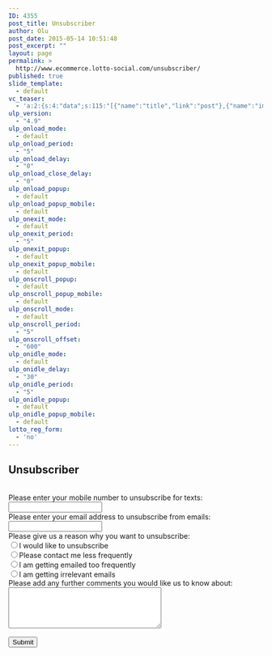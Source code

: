 ```yaml
---
ID: 4355
post_title: Unsubscriber
author: Olu
post_date: 2015-05-14 10:51:48
post_excerpt: ""
layout: page
permalink: >
  http://www.ecommerce.lotto-social.com/unsubscriber/
published: true
slide_template:
  - default
vc_teaser:
  - 'a:2:{s:4:"data";s:115:"[{"name":"title","link":"post"},{"name":"image","image":"featured","link":"none"},{"name":"text","mode":"excerpt"}]";s:7:"bgcolor";s:0:"";}'
ulp_version:
  - "4.9"
ulp_onload_mode:
  - default
ulp_onload_period:
  - "5"
ulp_onload_delay:
  - "0"
ulp_onload_close_delay:
  - "0"
ulp_onload_popup:
  - default
ulp_onload_popup_mobile:
  - default
ulp_onexit_mode:
  - default
ulp_onexit_period:
  - "5"
ulp_onexit_popup:
  - default
ulp_onexit_popup_mobile:
  - default
ulp_onscroll_popup:
  - default
ulp_onscroll_popup_mobile:
  - default
ulp_onscroll_mode:
  - default
ulp_onscroll_period:
  - "5"
ulp_onscroll_offset:
  - "600"
ulp_onidle_mode:
  - default
ulp_onidle_delay:
  - "30"
ulp_onidle_period:
  - "5"
ulp_onidle_popup:
  - default
ulp_onidle_popup_mobile:
  - default
lotto_reg_form:
  - 'no'
---
```

<div class="whitePaper"><h2 class="bold blue">Unsubscriber</h2><div class="col-lg-12 bgDashboard"><div class="col-sm-12 unsubscribe"><form class="form-horizontal" id="josFormunsubs" method="post" name="josFormunsubs"><br/><div class="form-group"><label class="col-sm-6 control-label">Please enter your mobile number to unsubscribe for texts:</label><div class="col-sm-6"><input class="form-control" id="mobile_no" type="text" maxlength="11" name="mobile_no"><div class="error_red_text" id="mobile_no_em" style="display: none;"></div></div></div><div class="form-group"><label class="col-sm-6 control-label">Please enter your email address to unsubscribe from emails:</label><div class="col-sm-6"><input class="form-control" id="email_unsubs" type="text" name="email_unsubs"><div class="error_red_text" id="email_unsubs_em" style="display: none;"></div></div></div><div class="form-group"><label class="col-sm-6 control-label"> Please give us a reason why you want to unsubscribe: </label><div class="col-sm-6"><div class="radio"><label><input id="unsub_radio_1" type="radio" name="unsub_radio" value="1">I would like to unsubscribe</label></div><div class="radio"><label><input id="unsub_radio_2" type="radio" name="unsub_radio" value="2">Please contact me less frequently</label></div><div class="radio"><label><input id="unsub_radio_3" type="radio" name="unsub_radio" value="3">I am getting emailed too frequently</label></div><div class="radio"><label><input id="unsub_radio_4" type="radio" name="unsub_radio" value="4">I am getting irrelevant emails</label></div><div style="" id="unsub_radio_em" class="error_red_text"></div></div></div><div class="form-group"><label class="col-sm-6 control-label">Please add any further comments you would like us to know about:</label><div class="col-sm-6"><textarea class="form-control" id="txt_comment" cols="35" name="txt_comment" rows="5"></textarea></div></div><div class="form-group">&nbsp;<div class="col-sm-6 col-sm-offset-6"><label class="control-label"> </label><button class="btn btn-danger" id="subscribebutton" onclick="ValidateUnsubForm('josFormunsubs');" type="button">Submit</button></div></div><input type="hidden" name="option" value="com_contactus"><input type="hidden" name="controller" value="unsubscriber"><input type="hidden" name="task" value="saveUnsubcribers"><input id="hdn_submitval" type="hidden" name="hdn_submitval" value=""></form></div></div></div>


<script>
function ValidateUnsubForm(formname){
	var phone = $('#mobile_no').val();
	var new_mob_num_1 = phone.substr(0,1);
	var new_mob_num_2 = phone.substr(0,2);
	var new_mob_num_3 = phone.substr(2);
	$('#mobile_no_em').hide();
	$('#email_unsubs_em').hide();
	$('#unsub_radio_em').hide();
	with(document.forms[formname])
	{
		if($('#mobile_no').val()=='' && $('#email_unsubs').val()=='')
		{
			$('#mobile_no_em').show().html("Please enter either phone number or email address.");
			mobile_no.focus();
			return false;
		}else if(phone!='' && !validateNumeric($('#mobile_no').val())){
			$('#mobile_no_em').show().html("Mobile Number should be numeric.");
			$('#mobile_no').val('');
			$('#mobile_no').focus();
			return false;
		}else if(phone != '' && ((new_mob_num_2 != '07' && new_mob_num_2 != '08' && new_mob_num_2 != '88' && new_mob_num_2 != '80' && new_mob_num_2 != '89') && (new_mob_num_1 != '7' && new_mob_num_2 != '8') )){
			$('#mobile_no_em').show().html("Please make sure you are entering a valid UK number starting with 07xxxxx");
			$('#mobile_no').focus();
			return false;
		}else if(phone != '' && (new_mob_num_2 == '07' && new_mob_num_2 == '08' && new_mob_num_2 == '88' && new_mob_num_2 != '80' && new_mob_num_2 != '89') && phone.length != '11'){
			$('#mobile_no_em').show().html("Please make sure you are entering a valid UK number starting with 07xxxxx");
			$('#mobile_no').focus();
			return false;
		}
		else if(phone != '' && (new_mob_num_1 == '7' || new_mob_num_1 == '8'))
		{
			$('#mobile_no_em').show().html("Please make sure you are entering a valid UK number starting with 07xxxxx");
			$('#mobile_no').focus();
			return false;
		}
		else if(phone != '' && (phone.length <11 || phone.length >12))
		{
			$('#mobile_no_em').show().html("Mobile number must be 11 digits long");
			$('#mobile_no').focus();
			return false;
		}
		else if($('#email_unsubs').val()!="" && echeck($('#email_unsubs').val())==false)
		{
			$('#email_unsubs_em').show().html("Please enter a valid email address");
			$('#email_unsubs').focus();
			return false;
		}
		else if($('input[name="unsub_radio"]:checked').length<=0) {
			$('#unsub_radio_em').show().html("Please select any one reason for unsubscribe.");
			return false;
		}
		else
		{
			$('#mobile_no_em').hide();
			$('#email_unsubs_em').hide();
			$('#unsub_radio_em').hide();
			var frm=document.josFormunsubs;
			frm.submit();
			document.getElementById("hdn_submitval").value="1";
		}
	}
}

function echeck(str){
	var at="@"
	var dot="."
	var lat=str.indexOf(at)
	var lstr=str.length
	var ldot=str.indexOf(dot)
	if (str.indexOf(at)==-1){
	   return false
	}

	if (str.indexOf(at)==-1 || str.indexOf(at)==0 || str.indexOf(at)==lstr){
	   return false
	}

	if (str.indexOf(dot)==-1 || str.indexOf(dot)==0 || str.indexOf(dot)==lstr){
		return false
	}

	if (str.indexOf(at,(lat+1))!=-1){
		return false
	}

	if (str.substring(lat-1,lat)==dot || str.substring(lat+1,lat+2)==dot){
		return false
	}

	if (str.indexOf(dot,(lat+2))==-1){
		return false
	}

	if (str.indexOf(" ")!=-1){
		return false
	}

	return true
}
</script>
